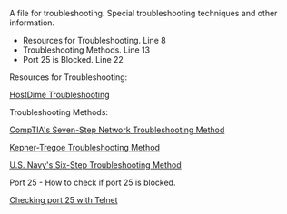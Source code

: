 A file for troubleshooting. Special troubleshooting techniques and other information.

- Resources for Troubleshooting. Line 8
- Troubleshooting Methods. Line 13
- Port 25 is Blocked. Line 22     


Resources for Troubleshooting:

[HostDime Troubleshooting](https://www.hostdime.com/kb/hd)


Troubleshooting Methods:

[CompTIA's Seven-Step Network Troubleshooting Method](https://www.comptia.org/content/guides/a-guide-to-network-troubleshooting)

[Kepner-Tregoe Troubleshooting Method](https://www.decision-making-confidence.com/kepner-tregoe-decision-making.html)

[U.S. Navy's Six-Step Troubleshooting Method](https://www.manitonetworks.com/networking/2018/7/20/six-step-troubleshooting-method)


Port 25 - How to check if port 25 is blocked.

[Checking port 25 with Telnet](https://www.hostdime.com/kb/hd/command-line/how-to-check-if-port-25-is-blocked)
